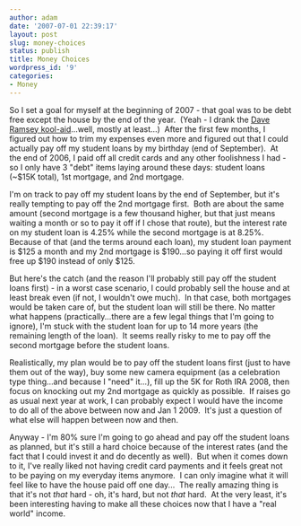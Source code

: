 ```yaml
---
author: adam
date: '2007-07-01 22:39:17'
layout: post
slug: money-choices
status: publish
title: Money Choices
wordpress_id: '9'
categories:
- Money
---
```


So I set a goal for myself at the beginning of 2007 - that goal was to be debt
free except the house by the end of the year.  (Yeah - I drank the [Dave
Ramsey kool-aid](http://www.daveramsey.com)...well, mostly at least...)  After
the first few months, I figured out how to trim my expenses even more and
figured out that I could actually pay off my student loans by my birthday (end
of September).  At the end of 2006, I paid off all credit cards and any other
foolishness I had - so I only have 3 "debt" items laying around these days:
student loans (~$15K total), 1st mortgage, and 2nd mortgage.

I'm on track to pay off my student loans by the end of September, but it's
really tempting to pay off the 2nd mortgage first.  Both are about the same
amount (second mortgage is a few thousand higher, but that just means waiting
a month or so to pay it off if I chose that route), but the interest rate on
my student loan is 4.25% while the second mortgage is at 8.25%.  Because of
that (and the terms around each loan), my student loan payment is $125 a month
and my 2nd mortgage is $190...so paying it off first would free up $190
instead of only $125.

But here's the catch (and the reason I'll probably still pay off the student
loans first) - in a worst case scenario, I could probably sell the house and
at least break even (if not, I wouldn't owe much).  In that case, both
mortgages would be taken care of, but the student loan will still be there.
No matter what happens (practically...there are a few legal things that I'm
going to ignore), I'm stuck with the student loan for up to 14 more years (the
remaining length of the loan).  It seems really risky to me to pay off the
second mortgage before the student loans.

Realistically, my plan would be to pay off the student loans first (just to
have them out of the way), buy some new camera equipment (as a celebration
type thing...and because I "need" it...), fill up the 5K for Roth IRA 2008,
then focus on knocking out my 2nd mortgage as quickly as possible.  If raises
go as usual next year at work, I can probably expect I would have the income
to do all of the above between now and Jan 1 2009.  It's just a question of
what else will happen between now and then.

Anyway - I'm 80% sure I'm going to go ahead and pay off the student loans as
planned, but it's still a hard choice because of the interest rates (and the
fact that I could invest it and do decently as well).  But when it comes down
to it, I've really liked not having credit card payments and it feels great
not to be paying on my everyday items anymore.  I can only imagine what it
will feel like to have the house paid off one day...  The really amazing thing
is that it's not *that* hard - oh, it's hard, but not *that* hard.  At the
very least, it's been interesting having to make all these choices now that I
have a "real world" income.

